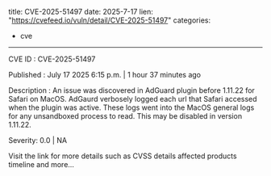  
title: CVE-2025-51497
date: 2025-7-17
lien: "https://cvefeed.io/vuln/detail/CVE-2025-51497"
categories:
  - cve
---

CVE ID : CVE-2025-51497

Published :  July 17
2025
6:15 p.m. | 1 hour
37 minutes ago

Description : An issue was discovered in AdGuard plugin before 1.11.22 for Safari on MacOS. AdGaurd verbosely logged each url that Safari accessed when the plugin was active. These logs went into the MacOS general logs for any unsandboxed process to read. This may be disabled in version 1.11.22.

Severity: 0.0 | NA

Visit the link for more details
such as CVSS details
affected products
timeline
and more...
